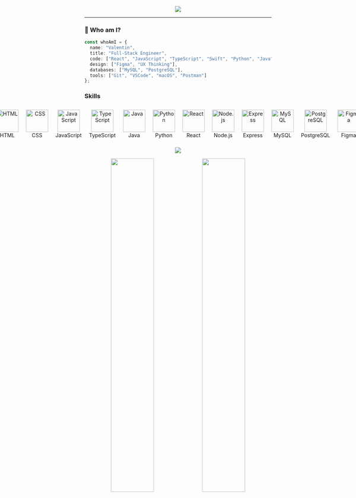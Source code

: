 <!-- Banner with aesthetic gradient -->
<!-- Banner with aesthetic gradient -->
<!-- Banner with aesthetic gradient -->
<div align="center">
  <img src="https://capsule-render.vercel.app/api?type=waving&color=0:36D1DC,100:5B86E5&height=200&section=header&text=valentin%20-%20CS%20Student%20and%20Developer&fontSize=35&fontAlignY=40&textColor=ffffff" />
</div>

---

### 🧠 Who am I?

```ts
const whoAmI = {
  name: "Valentin",
  title: "Full-Stack Engineer",
  code: ["React", "JavaScript", "TypeScript", "Swift", "Python", "Java", "Node.js"],
  design: ["Figma", "UX Thinking"],
  databases: ["MySQL", "PostgreSQL"],
  tools: ["Git", "VSCode", "macOS", "Postman"]
};
```

### Skills
<div style="display: flex; justify-content: center; align-items: center; flex-wrap: nowrap;">
  <!-- Programming Languages -->
  <div style="margin: 10px; text-align: center;">
    <img src="https://skillicons.dev/icons?i=html" alt="HTML" width="60" /><br>HTML
  </div>
  <div style="margin: 10px; text-align: center;">
    <img src="https://skillicons.dev/icons?i=css" alt="CSS" width="60" /><br>CSS
  </div>
  <div style="margin: 10px; text-align: center;">
    <img src="https://skillicons.dev/icons?i=js" alt="JavaScript" width="60" /><br>JavaScript
  </div>
  <div style="margin: 10px; text-align: center;">
    <img src="https://skillicons.dev/icons?i=ts" alt="TypeScript" width="60" /><br>TypeScript
  </div>
  <div style="margin: 10px; text-align: center;">
    <img src="https://skillicons.dev/icons?i=java" alt="Java" width="60" /><br>Java
  </div>
  <div style="margin: 10px; text-align: center;">
    <img src="https://skillicons.dev/icons?i=python" alt="Python" width="60" /><br>Python
  </div>
  
  <!-- Frameworks -->
  <div style="margin: 10px; text-align: center;">
    <img src="https://skillicons.dev/icons?i=react" alt="React" width="60" /><br>React
  </div>
  <div style="margin: 10px; text-align: center;">
    <img src="https://skillicons.dev/icons?i=nodejs" alt="Node.js" width="60" /><br>Node.js
  </div>
  <div style="margin: 10px; text-align: center;">
    <img src="https://skillicons.dev/icons?i=express" alt="Express" width="60" /><br>Express
  </div>
  
  <!-- Others -->
  <div style="margin: 10px; text-align: center;">
    <img src="https://skillicons.dev/icons?i=mysql" alt="MySQL" width="60" /><br>MySQL
  </div>
  <div style="margin: 10px; text-align: center;">
    <img src="https://skillicons.dev/icons?i=postgres" alt="PostgreSQL" width="60" /><br>PostgreSQL
  </div>
  <div style="margin: 10px; text-align: center;">
    <img src="https://skillicons.dev/icons?i=figma" alt="Figma" width="60" /><br>Figma
  </div>
</div>



<p align="center">
  <a href="mailto:hello@valentinm.dev"><img src="https://img.shields.io/badge/Email-0078D4?style=for-the-badge&logo=mail&logoColor=white"/></a>
</p>


<p align="center">
  <img src="https://github-readme-stats.vercel.app/api?username=vali-codes&show_icons=true&count_private=true&hide=prs&theme=tokyonight&border_radius=10&custom_title=My%20GitHub%20Stats" width="48%" />
  <img src="https://github-readme-streak-stats.herokuapp.com/?user=vali-codes&theme=tokyonight&date_format=M%20j%5B%2C%20Y%5D&border=DDDDDD&fire=DD5E89" width="48%" />
</p>







